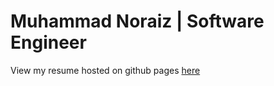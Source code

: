 # Muhammad Noraiz | Software Engineer

View my resume hosted on github pages [here](https://noraiz.github.io/who-am-i/)